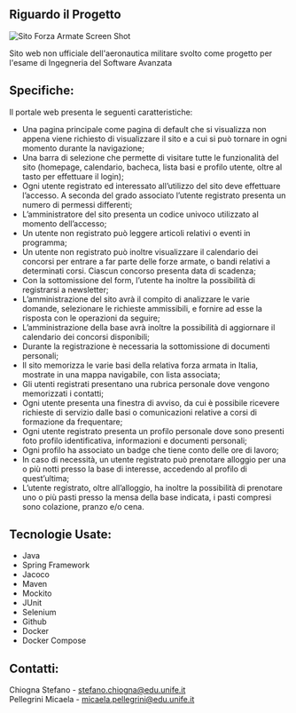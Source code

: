 ## Riguardo il Progetto

![Sito Forza Armate Screen Shot](img/SampleWebApp.png)

Sito web non ufficiale dell'aeronautica militare svolto come progetto per l'esame di Ingegneria del Software Avanzata

## Specifiche:

Il portale web presenta le seguenti caratteristiche:

- Una pagina principale come pagina di default che si visualizza non appena viene richiesto di visualizzare il sito e a cui si può tornare in ogni momento durante la navigazione;
- Una barra di selezione che permette di visitare tutte le funzionalità del sito (homepage, calendario, bacheca, lista basi e profilo utente, oltre al tasto per effettuare il login);
- Ogni utente registrato ed interessato all’utilizzo del sito deve effettuare l’accesso. A seconda del grado associato l’utente registrato presenta un numero di permessi differenti; 
- L’amministratore del sito presenta un codice univoco utilizzato al momento dell’accesso; 
- Un utente non registrato può leggere articoli relativi o eventi in programma; 
- Un utente non registrato può inoltre visualizzare il calendario dei concorsi per entrare a far parte delle forze armate, o bandi relativi a determinati corsi. Ciascun concorso presenta data di scadenza; 
- Con la sottomissione del form, l’utente ha inoltre la possibilità di registrarsi a newsletter; 
- L’amministrazione del sito avrà il compito di analizzare le varie domande, selezionare le richieste ammissibili, e fornire ad esse la risposta con le operazioni da seguire;
- L’amministrazione della base avrà inoltre la possibilità di aggiornare il calendario dei concorsi disponibili; 
- Durante la registrazione è necessaria la sottomissione di documenti personali; 
- Il sito memorizza le varie basi della relativa forza armata in Italia, mostrate in una mappa navigabile, con lista associata; 
- Gli utenti registrati presentano una rubrica personale dove vengono memorizzati i contatti; 
- Ogni utente presenta una finestra di avviso, da cui è possibile ricevere richieste di servizio dalle basi o comunicazioni relative a corsi di formazione da frequentare; 
- Ogni utente registrato presenta un profilo personale dove sono presenti foto profilo identificativa, informazioni e documenti personali; 
- Ogni profilo ha associato un badge che tiene conto delle ore di lavoro; 
- In caso di necessità, un utente registrato può prenotare alloggio per una o più notti  presso la base di interesse, accedendo al profilo di quest’ultima; 
- L’utente registrato, oltre all’alloggio, ha inoltre la possibilità di prenotare uno o più pasti presso la mensa della base indicata, i pasti compresi sono colazione, pranzo e/o cena.


## Tecnologie Usate:

- Java
- Spring Framework 
- Jacoco 
- Maven 
- Mockito 
- JUnit
- Selenium
- Github
- Docker
- Docker Compose


## Contatti:
Chiogna Stefano     - stefano.chiogna@edu.unife.it </br>
Pellegrini Micaela  - micaela.pellegrini@edu.unife.it </br> 